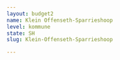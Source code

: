 ```yaml
---
layout: budget2
name: Klein Offenseth-Sparrieshoop
level: kommune
state: SH
slug: Klein-Offenseth-Sparrieshoop

---
```



